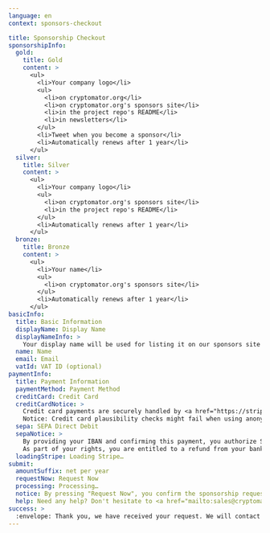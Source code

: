 ```yaml
---
language: en
context: sponsors-checkout

title: Sponsorship Checkout
sponsorshipInfo:
  gold:
    title: Gold
    content: >
      <ul>
        <li>Your company logo</li>
        <ul>
          <li>on cryptomator.org</li>
          <li>on cryptomator.org's sponsors site</li>
          <li>in the project repo's README</li>
          <li>in newsletters</li>
        </ul>
        <li>Tweet when you become a sponsor</li>
        <li>Automatically renews after 1 year</li>
      </ul>
  silver:
    title: Silver
    content: >
      <ul>
        <li>Your company logo</li>
        <ul>
          <li>on cryptomator.org's sponsors site</li>
          <li>in the project repo's README</li>
        </ul>
        <li>Automatically renews after 1 year</li>
      </ul>
  bronze:
    title: Bronze
    content: >
      <ul>
        <li>Your name</li>
        <ul>
          <li>on cryptomator.org's sponsors site</li>
        </ul>
        <li>Automatically renews after 1 year</li>
      </ul>
basicInfo:
  title: Basic Information
  displayName: Display Name
  displayNameInfo: >
    Your display name will be used for listing it on our sponsors site (and other locations depending on the sponsorship). Usually, it's your company's name or your own name.
  name: Name
  email: Email
  vatId: VAT ID (optional)
paymentInfo:
  title: Payment Information
  paymentMethod: Payment Method
  creditCard: Credit Card
  creditCardNotice: >
    Credit card payments are securely handled by <a href="https://stripe.com" target="_blank">Stripe</a>. We will not be able to see your card number or CVC. Please expect to be <a href="https://support.stripe.com/questions/i-have-a-charge-on-my-card-from-stripe-but-i-m-not-a-stripe-user" target="_blank">charged by Stripe</a>.<br>
    Notice: Credit card plausibility checks might fail when using anonymizing services such as proxies or Tor.
  sepa: SEPA Direct Debit
  sepaNotice: >
    By providing your IBAN and confirming this payment, you authorize Skymatic UG and <a href="https://stripe.com" target="_blank">Stripe</a>, our payment service provider to send instructions to your bank to debit your account and your bank to debit your account in accordance with the instructions from Skymatic UG and Stripe.<br>
    As part of your rights, you are entitled to a refund from your bank under the terms and conditions of your agreement with your bank. A refund must be claimed within 8 weeks starting from the date on which your account was debited.
  loadingStripe: Loading Stripe…
submit:
  amountSuffix: net per year
  requestNow: Request Now
  processing: Processing…
  notice: By pressing "Request Now", you confirm the sponsorship request. We will then contact you to confirm the payment and further details.
  help: Need any help? Don't hesitate to <a href="mailto:sales@cryptomator.org">contact us</a>.
success: >
  :envelope: Thank you, we have received your request. We will contact you as soon as possible so that we can confirm the payment and list you as a sponsor on our site.<br>If you have any questions, please <a href="mailto:sales@cryptomator.org">contact us</a>.
---
```

